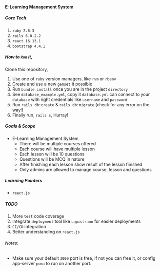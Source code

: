 #### E-Learning Management System

##### Core Tech

1. `ruby 2.6.3`
2. `rails 6.0.2.2`
3. `react 16.13.1`
4. `bootstrap 4.4.1`

##### How to `Run` it,

Clone this repository,
1. Use one of `ruby` version managers, like `rvm` or `rbenv` 
2. Create and use a new `gemset` it possible
3. Run `bundle install` once you are in the project `directory`
4. See `database_example.yml`, copy it `database.yml` can connect to your `database` with right credentials like `username` and `password`
5. Run `rails db:create` & `rails db:migrate` (check for any error on the way!)
6. Finally run, `rails s`, Hurray!

##### Goals & Scope

- E-Learning Management System
    - There will be multiple courses offered
    - Each course will have multiple lesson
    - Each lesson will be 10 questions
    - Questions will be MCQ in nature
    - After finishing each lesson show result of the lesson finished
    - Only admins are allowed to manage course, lesson and questions

##### Learning Pointers

- `react.js`

##### TODO

1. More `test` code coverage
2. Integrate `deployment` tool like `capistrano` for easier deployments
3. `CI/CD` integration
4. Better understanding on `react.js`

###### Notes:
* Make sure your default `3000` port is free, if not you can free it, or config app-server `puma` to run on another port.

